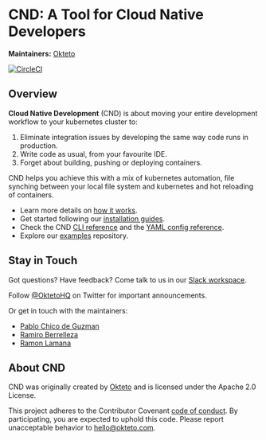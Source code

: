# CND: A Tool for Cloud Native Developers

**Maintainers:** [Okteto](https://github.com/okteto)

[![CircleCI](https://circleci.com/gh/cloudnativedevelopment/cnd.svg?style=svg)](https://circleci.com/gh/cloudnativedevelopment/cnd)

## Overview

**Cloud Native Development** (CND) is about moving your entire development workflow to your kubernetes cluster to:

1. Eliminate integration issues by developing the same way code runs in production.
1. Write code as usual, from your favourite IDE.
1. Forget about building, pushing or deploying containers. 

CND helps you achieve this with a mix of kubernetes automation, file synching between your local file system and kubernetes and hot reloading of containers.

- Learn more details on [how it works](docs/how-does-it-work.md).
- Get started following our [installation guides](docs/installation.md).
- Check the CND [CLI reference](docs/cli-reference.md) and the [YAML config reference](docs/yml-reference.md).
- Explore our [examples](https://github.com/okteto/examples) repository.

## Stay in Touch
Got questions? Have feedback? Come talk to us in 
our [Slack workspace](https://okteto-community.slack.com/join/shared_invite/enQtNDg3MTMyMzA1OTg3LTY1NzE0MGM5YjMwOTAzN2YxZTU3ZjkzNTNkM2Y1YmJjMjlkODU5Mzc1YzY0OThkNWRhYzhkMTM2NWFlY2RkMDk).

Follow [@OktetoHQ](https://twitter.com/oktetohq) on Twitter for important announcements.

Or get in touch with the maintainers:

- [Pablo Chico de Guzman](https://twitter.com/pchico83)
- [Ramiro Berrelleza](https://twitter.com/rberrelleza)
- [Ramon Lamana](https://twitter.com/monchocromo)

## About CND
CND was originally created by [Okteto](https://okteto.com) and is licensed under the Apache 2.0 License.

This project adheres to the Contributor Covenant [code of conduct](code-of-conduct.md). By participating, you are expected to uphold this code. Please report unacceptable behavior to hello@okteto.com.
